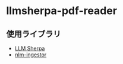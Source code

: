 # llmsherpa-pdf-reader

## 使用ライブラリ

- [LLM Sherpa](https://github.com/nlmatics/llmsherpa)
- [nlm-ingestor](https://github.com/nlmatics/nlm-ingestor)
